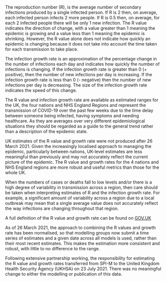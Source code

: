 ﻿The reproduction number (R), is the average number of secondary infections produced by a single infected person. If R is 2 then, on average, each infected person infects 2 more people. If R is 0.5 then, on average, for each 2 infected people there will be only 1 new infection. The R value indicates the direction of change, with a value greater than 1 meaning the epidemic is growing and a value less than 1 meaning the epidemic is shrinking. However, the R value alone does not indicate how quickly an epidemic is changing because it does not take into account the time taken for each transmission to take place.

The infection growth rate is an approximation of the percentage change in the number of infections each day and indicates how quickly the number of infections is changing. If the infection growth rate is greater than 0 (+ positive), then the number of new infections per day is increasing. If the infection growth rate is less than 0 (- negative) then the number of new infections per day is decreasing. The size of the infection growth rate indicates the speed of this change.

The R value and infection growth rate are available as estimated ranges for the UK, the four nations and NHS England Regions and represent the transmission of COVID-19 over the past few weeks due to the time delay between someone being infected, having symptoms and needing healthcare.  As they are averages over very different epidemiological situations they should be regarded as a guide to the general trend rather than a description of the epidemic state. 

UK estimates of the R value and growth rate were not produced after 26 March 2021. Given the increasingly localised approach to managing the epidemic, particularly between nations, UK-level estimates are less meaningful than previously and may not accurately reflect the current picture of the epidemic. The R value and growth rates for the 4 nations and NHS England regions are more robust and useful metrics than those for the whole UK. 

When the numbers of cases or deaths fall to low levels and/or there is a high degree of variability in transmission across a region, then care should be taken when interpreting estimates of R and the infection growth rate. For example, a significant amount of variability across a region due to a local outbreak may mean that a single average value does not accurately reflect the way infections are changing throughout that region.

A full definition of the R value and growth rate can be found on [GOV.UK](https://www.gov.uk/guidance/the-r-value-and-growth-rate)

As of 26 March 2021, the approach to combining the R values and growth rate has been normalised, so that modelling groups now submit a time series of estimates and a given date across all models is used, rather than their most recent estimates. This makes the estimation more consistent and robust, with little to no difference to the range.		

Following extensive partnership working, the responsibility for estimating the R value and growth rates transferred from SPI-M to the United Kingdom Health Security Agency (UKHSA) on 23 July 2021. There was no meaningful change to either the modelling or publication of this data.
